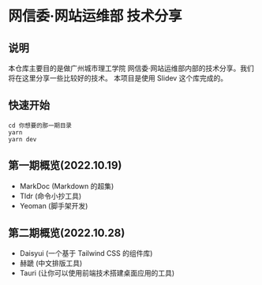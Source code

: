 # 网信委·网站运维部 技术分享
## 说明
本仓库主要目的是做广州城市理工学院 网信委·网站运维部内部的技术分享。我们将在这里分享一些比较好的技术。
本项目是使用 Slidev 这个库完成的。
## 快速开始
```shell
cd 你想要的那一期目录
yarn
yarn dev
```
## 第一期概览(2022.10.19)
- MarkDoc (Markdown 的超集)
- Tldr (命令小抄工具)
- Yeoman (脚手架开发)
## 第二期概览(2022.10.28)
- Daisyui (一个基于 Tailwind CSS 的组件库)
- 赫蹏 (中文排版工具)
- Tauri (让你可以使用前端技术搭建桌面应用的工具)


